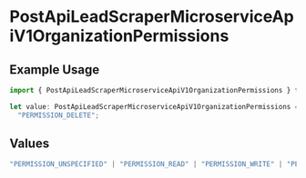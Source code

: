 # PostApiLeadScraperMicroserviceApiV1OrganizationPermissions

## Example Usage

```typescript
import { PostApiLeadScraperMicroserviceApiV1OrganizationPermissions } from "oppulence-backend-sdk/models/operations";

let value: PostApiLeadScraperMicroserviceApiV1OrganizationPermissions =
  "PERMISSION_DELETE";
```

## Values

```typescript
"PERMISSION_UNSPECIFIED" | "PERMISSION_READ" | "PERMISSION_WRITE" | "PERMISSION_DELETE" | "PERMISSION_MANAGE_USERS" | "PERMISSION_MANAGE_BILLING" | "PERMISSION_VIEW_ANALYTICS" | "PERMISSION_MANAGE_WORKFLOWS"
```